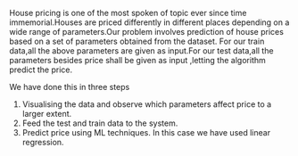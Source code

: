 House pricing is one of the most spoken of topic ever since time immemorial.Houses are priced differently in different places depending on a wide range of parameters.Our problem involves prediction of house prices based on a set of parameters obtained from the dataset.
For our train data,all the above parameters are given as input.For our test data,all the parameters besides price shall be given as input ,letting the algorithm predict the price.

We have done this in three steps
1. Visualising the data and observe which parameters affect price to a larger extent.
2. Feed the test and train data to the system.
3. Predict price using ML techniques. In this case we have used linear regression.
